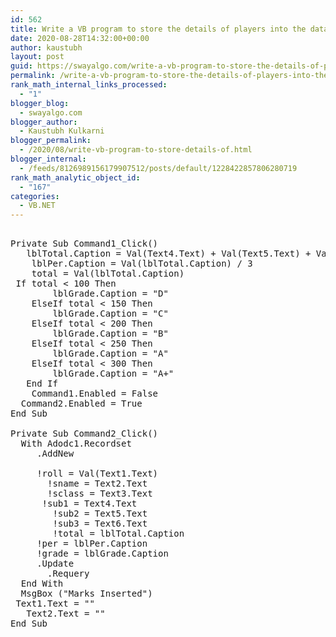 ```yaml
---
id: 562
title: Write a VB program to store the details of players into the database and display that details using ADODC.
date: 2020-08-28T14:32:00+00:00
author: kaustubh
layout: post
guid: https://swayalgo.com/write-a-vb-program-to-store-the-details-of-players-into-the-database-and-display-that-details-using-adodc/
permalink: /write-a-vb-program-to-store-the-details-of-players-into-the-database-and-display-that-details-using-adodc/
rank_math_internal_links_processed:
  - "1"
blogger_blog:
  - swayalgo.com
blogger_author:
  - Kaustubh Kulkarni
blogger_permalink:
  - /2020/08/write-vb-program-to-store-details-of.html
blogger_internal:
  - /feeds/8126989156179907512/posts/default/1228422857806280719
rank_math_analytic_object_id:
  - "167"
categories:
  - VB.NET
---
```

<pre><br />Private Sub Command1_Click()<br />	lblTotal.Caption = Val(Text4.Text) + Val(Text5.Text) + Val(Text6.Text)<br />	lblPer.Caption = Val(lblTotal.Caption) / 3<br />	total = Val(lblTotal.Caption)<br />	If total &lt; 100 Then<br />		lblGrade.Caption = "D"<br />	ElseIf total &lt; 150 Then<br />		lblGrade.Caption = "C"<br />	ElseIf total &lt; 200 Then<br />		lblGrade.Caption = "B"<br />	ElseIf total &lt; 250 Then<br />		lblGrade.Caption = "A"<br />	ElseIf total &lt; 300 Then<br />		lblGrade.Caption = "A+"<br />	End If<br />	Command1.Enabled = False<br />	Command2.Enabled = True<br />End Sub<br /><br />Private Sub Command2_Click()<br />	With Adodc1.Recordset<br />		.AddNew<br /><br />		!roll = Val(Text1.Text)<br />		!sname = Text2.Text<br />		!sclass = Text3.Text<br />		!sub1 = Text4.Text<br />		!sub2 = Text5.Text<br />		!sub3 = Text6.Text<br />		!total = lblTotal.Caption<br />		!per = lblPer.Caption<br />		!grade = lblGrade.Caption<br />		.Update<br />		.Requery<br />	End With<br />	MsgBox ("Marks Inserted")<br />	Text1.Text = ""<br />	Text2.Text = ""<br />End Sub<br />				<br /><br /><br /><br /></pre>